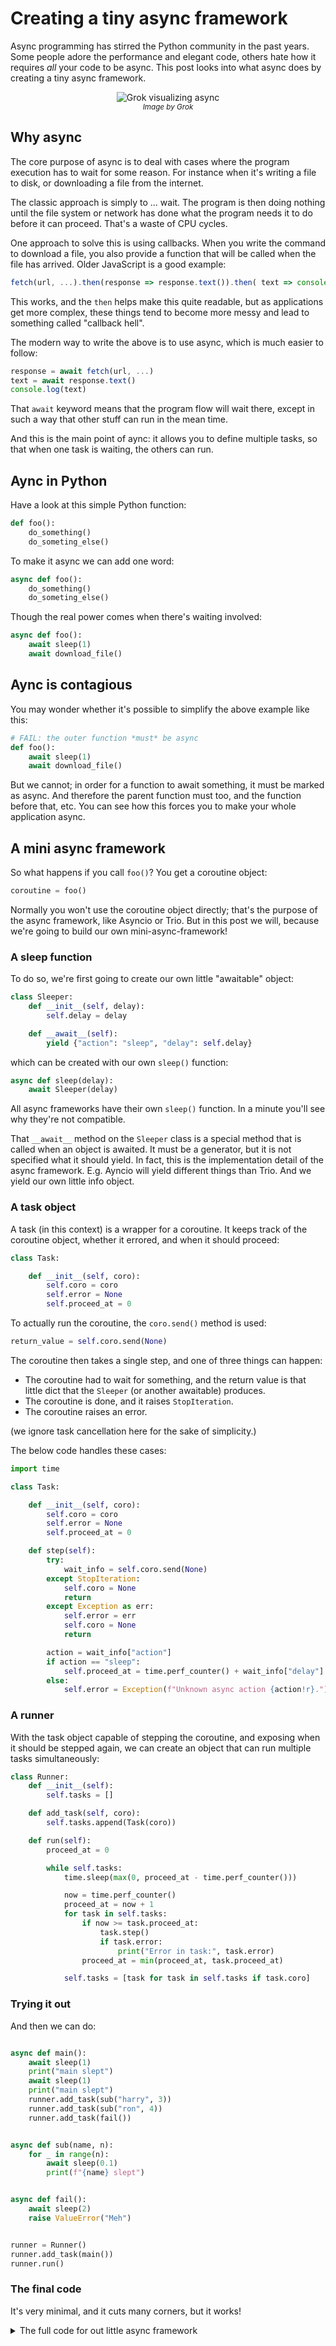 # Creating a tiny async framework

<!-- DATE: 2025-01-21 -->
<!-- TAGS: python, async -->
<!-- AUTHOR: Almar -->

Async programming has stirred the Python community in the past years.
Some people adore the performance and elegant code, others hate
how it requires *all* your code to be async.
This post looks into what async does by creating a tiny async framework.

<!-- END_SUMMARY -->

<center>
<img alt='Grok visualizing async' src='images/async.jpg' />
<br /><small><i>Image by Grok</i></small>
</center>

## Why async

The core purpose of async is to deal with cases where the program
execution has to wait for some reason. For instance when it's writing
a file to disk, or downloading a file from the internet.

The classic approach is simply to ... wait. The program is then doing nothing
until the file system or network has done what the program needs it to do
before it can proceed. That's a waste of CPU cycles.

One approach to solve this is using callbacks. When you write the command to
download a file, you also provide a function that will be called when
the file has arrived. Older JavaScript is a good example:

```js
fetch(url, ...).then(response => response.text()).then( text => console.log(text))
```

This works, and the `then` helps make this quite readable, but as
applications get more complex, these things tend to become more messy
and lead to something called "callback hell".

The modern way to write the above is to use async, which is much easier to follow:

```js
response = await fetch(url, ...)
text = await response.text()
console.log(text)
```

That `await` keyword means that the program flow will wait there, except
in such a way that other stuff can run in the mean time.

And this is the main point of aync: it allows you to define multiple tasks,
so that when one task is waiting, the others can run.


## Aync in Python


Have a look at this simple Python function:
```py
def foo():
    do_something()
	do_someting_else()
```

To make it async we can add one word:
```py
async def foo():
    do_something()
	do_someting_else()
```

Though the real power comes when there's waiting involved:

```py
async def foo():
    await sleep(1)
	await download_file()
```


## Aync is contagious

You may wonder whether it's possible to simplify the above example like this:

```py
# FAIL: the outer function *must* be async
def foo():
    await sleep(1)
	await download_file()
```

But we cannot; in order for a function to await something, it must be marked
as async. And therefore the parent function must too, and the function before that, etc. You can see how this forces you to make your whole application async.


## A mini async framework

So what happens if you call `foo()`? You get a coroutine object:

```py
coroutine = foo()
```

Normally you won't use the coroutine object directly; that's the purpose
of the async framework, like Asyncio or Trio. But in this post we will,
because we're going to build our own mini-async-framework!

### A sleep function

To do so, we're first going to create our own little "awaitable" object:


```py
class Sleeper:
    def __init__(self, delay):
        self.delay = delay

    def __await__(self):
        yield {"action": "sleep", "delay": self.delay}
```

which can be created with our own `sleep()` function:

```py
async def sleep(delay):
    await Sleeper(delay)
```

All async frameworks have their own `sleep()` function. In a minute you'll see
why they're not compatible.

That `__await__` method on the `Sleeper` class is a special method that is called
when an object is awaited. It must be a generator, but it is not specified what it should yield. In fact, this is the implementation detail of the async framework. E.g. Ayncio will yield different things than Trio. And we yield our own little info object.


### A task object

A task (in this context) is a wrapper for a coroutine. It keeps track of
the coroutine object, whether it errored, and when it should proceed:

```py
class Task:

    def __init__(self, coro):
        self.coro = coro
        self.error = None
        self.proceed_at = 0
```

To actually run the coroutine, the `coro.send()` method is used:
```py
return_value = self.coro.send(None)
```

The coroutine then takes a single step, and one of three things can happen:

* The coroutine had to wait for something, and the return value is that little dict that the `Sleeper` (or another awaitable) produces.
* The coroutine is done, and it raises `StopIteration`.
* The coroutine raises an error.

(we ignore task cancellation here for the sake of simplicity.)

The below code handles these cases:

```py
import time

class Task:

    def __init__(self, coro):
        self.coro = coro
        self.error = None
        self.proceed_at = 0

    def step(self):
        try:
            wait_info = self.coro.send(None)
        except StopIteration:
            self.coro = None
            return
        except Exception as err:
            self.error = err
            self.coro = None
            return

        action = wait_info["action"]
        if action == "sleep":
            self.proceed_at = time.perf_counter() + wait_info["delay"]
        else:
            self.error = Exception(f"Unknown async action {action!r}.")
```

### A runner

With the task object capable of stepping the coroutine, and exposing
when it should be stepped again, we can create an object that can
run multiple tasks simultaneously:

```py
class Runner:
    def __init__(self):
        self.tasks = []

    def add_task(self, coro):
        self.tasks.append(Task(coro))

    def run(self):
        proceed_at = 0

        while self.tasks:
            time.sleep(max(0, proceed_at - time.perf_counter()))

            now = time.perf_counter()
            proceed_at = now + 1
            for task in self.tasks:
                if now >= task.proceed_at:
                    task.step()
                    if task.error:
                        print("Error in task:", task.error)
                proceed_at = min(proceed_at, task.proceed_at)

            self.tasks = [task for task in self.tasks if task.coro]
```

### Trying it out

And then we can do:

```py

async def main():
    await sleep(1)
    print("main slept")
    await sleep(1)
    print("main slept")
    runner.add_task(sub("harry", 3))
    runner.add_task(sub("ron", 4))
    runner.add_task(fail())


async def sub(name, n):
    for _ in range(n):
        await sleep(0.1)
        print(f"{name} slept")


async def fail():
    await sleep(2)
    raise ValueError("Meh")


runner = Runner()
runner.add_task(main())
runner.run()
```


### The final code

It's very minimal, and it cuts many corners, but it works!

<details>
<summary>The full code for out little async framework</summary>
```py
import time


class Sleeper:
    def __init__(self, delay):
        self.delay = delay

    def __await__(self):
        yield {"action": "sleep", "delay": self.delay}


async def sleep(delay):
    await Sleeper(delay)


class Task:

    def __init__(self, coro):
        self.coro = coro
        self.error = None
        self.proceed_at = 0

    def step(self):
        try:
            wait_info = self.coro.send(None)
        except StopIteration:
            self.coro = None
            return
        except Exception as err:
            self.error = err
            self.coro = None
            return

        action = wait_info["action"]
        if action == "sleep":
            self.proceed_at = time.perf_counter() + wait_info["delay"]
        else:
            self.error = Exception(f"Unknown async action {action!r}.")


class Runner:
    def __init__(self):
        self.tasks = []

    def add_task(self, coro):
        self.tasks.append(Task(coro))


    def run(self):
        proceed_at = 0

        while self.tasks:
            time.sleep(max(0, proceed_at - time.perf_counter()))

            now = time.perf_counter()
            proceed_at = now + 1
            for task in self.tasks:
                if now >= task.proceed_at:
                    task.step()
                    if task.error:
                        print("Error in task:", task.error)
                proceed_at = min(proceed_at, task.proceed_at)

            self.tasks = [task for task in self.tasks if task.coro]


async def main():
    await sleep(1)
    print("main slept")
    await sleep(1)
    print("main slept")
    runner.add_task(sub("harry", 3))
    runner.add_task(sub("ron", 4))
    runner.add_task(fail())


async def sub(name, n):
    for _ in range(n):
        await sleep(0.1)
        print(f"{name} slept")

async def fail():
    await sleep(2)
    raise ValueError("Meh")

runner = Runner()
runner.add_task(main())
runner.run()
```

</details>


## Async adapter in rendercanvas

In [rendercanvas](https://github.com/pygfx/rendercanvas) I recently
implemented a mini-framework that is just a bit more advanced that the one
here. It can sleep and listen to an event.

It's called the
[asyncadapter](https://github.com/pygfx/rendercanvas/blob/main/rendercanvas/utils/asyncadapter.py), because its purpose it to allow running async code in an
event loop that is not normally support async Python (i.e. coroutines), like Qt or wx.

Instead of a runner like we created here, it is driven by a `call_later` function.
Any event-loop can provide that, so this adapter can run on any event loop.

The purpose is to allow code to call the async functions of the WebGPU API, i.e. wait for the GPU. We may make the adapter more advanced as the WebGPU's C-API (wgpu-native) evolves.


## Take it to the next level

A thing that is obviously missing here is being able to wait for IO.
To implement that you'd to meka use of OS-level signals, and/or threading.

Further, awaitable functions may want to return someting:
```py
data = await download(url)
```

That something must be passed to the `coro` here:
```py
        wait_info = self.coro.send(something)
```

That all sounds like a lot of fun, but out of scope for this post. There
will be tons of design decisions to make, which is how Asyncio and Trio
distinguish themselves.
